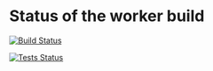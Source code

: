 # Status of the worker build

[![Build Status](http://ec2-13-212-193-111.ap-southeast-1.compute.amazonaws.com:8080/buildStatus/icon?job=instavote%2Fworker-build)](http://ec2-13-212-193-111.ap-southeast-1.compute.amazonaws.com:8080/job/instavote/job/worker-build/)

[![Tests Status](http://ec2-13-212-193-111.ap-southeast-1.compute.amazonaws.com:8080/buildStatus/icon?job=instavote%2Fworker-test)](http://ec2-13-212-193-111.ap-southeast-1.compute.amazonaws.com:8080/job/instavote/job/worker-test/)
